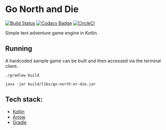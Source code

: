 # Go North and Die

[![Build Status](https://travis-ci.org/RawToast/go-north-and-die.svg?branch=master)](https://travis-ci.org/RawToast/go-north-and-die)
[![Codacy Badge](https://api.codacy.com/project/badge/Grade/7cdb06861b764aa3b39bc7478b787ab4)](https://www.codacy.com/app/RawToast/go-north-and-die?utm_source=github.com&amp;utm_medium=referral&amp;utm_content=RawToast/go-north-and-die&amp;utm_campaign=Badge_Grade)
[![CircleCI](https://circleci.com/gh/RawToast/go-north-and-die.svg?style=svg)](https://circleci.com/gh/RawToast/go-north-and-die)

Simple text adventure game engine in Kotlin.

## Running

A hardcoded sample game can be built and then accessed via the terminal client.

`./gradlew build`

`java -jar build/libs/go-north-or-die.jar`

## Tech stack:

* [Kotlin](https://kotlinlang.org)
* [Arrow](https://github.com/arrow-kt/arrow)
* [Gradle](https://gradle.org)
